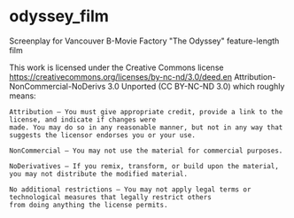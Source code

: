 # odyssey_film
Screenplay for Vancouver B-Movie Factory "The Odyssey" feature-length film

This work is licensed under the Creative Commons license https://creativecommons.org/licenses/by-nc-nd/3.0/deed.en  Attribution-NonCommercial-NoDerivs 3.0 Unported (CC BY-NC-ND 3.0) which roughly means:

    Attribution — You must give appropriate credit, provide a link to the license, and indicate if changes were 
    made. You may do so in any reasonable manner, but not in any way that suggests the licensor endorses you or your use.

    NonCommercial — You may not use the material for commercial purposes.

    NoDerivatives — If you remix, transform, or build upon the material, you may not distribute the modified material.

    No additional restrictions — You may not apply legal terms or technological measures that legally restrict others 
    from doing anything the license permits.

